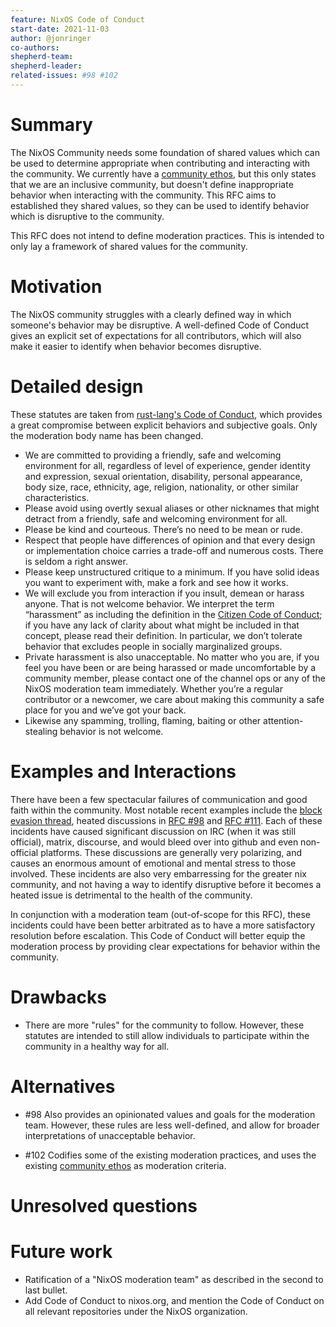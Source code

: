 ```yaml
---
feature: NixOS Code of Conduct
start-date: 2021-11-03
author: @jonringer
co-authors:
shepherd-team:
shepherd-leader:
related-issues: #98 #102
---
```


# Summary
[summary]: #summary

The NixOS Community needs some foundation of shared values which can be used
to determine appropriate when contributing and interacting with the community.
We currently have a [community ethos](https://nixos.org/community/index.html), but
this only states that we are an inclusive community, but doesn't define
inappropriate behavior when interacting with the community. This RFC aims
to established they shared values, so they can be used to identify behavior
which is disruptive to the community.

This RFC does not intend to define moderation practices. This is intended to only lay
a framework of shared values for the community.

# Motivation
[motivation]: #motivation

The NixOS community struggles with a clearly defined way in which someone's behavior may
be disruptive. A well-defined Code of Conduct gives an explicit
set of expectations for all contributors, which will also make it easier to identify
when behavior becomes disruptive.

# Detailed design
[design]: #detailed-design

These statutes are taken from [rust-lang's Code of Conduct](https://www.rust-lang.org/policies/code-of-conduct),
which provides a great compromise between explicit behaviors and subjective goals.
Only the moderation body name has been changed.

- We are committed to providing a friendly, safe and welcoming environment for
all, regardless of level of experience, gender identity and expression,
sexual orientation, disability, personal appearance, body size, race, ethnicity, age,
religion, nationality, or other similar characteristics.
- Please avoid using overtly sexual aliases or other nicknames that might
detract from a friendly, safe and welcoming environment for all.
- Please be kind and courteous. There’s no need to be mean or rude.
- Respect that people have differences of opinion and that every design or
implementation choice carries a trade-off and numerous costs. There is seldom a right answer.
- Please keep unstructured critique to a minimum. If you have solid ideas
you want to experiment with, make a fork and see how it works.
- We will exclude you from interaction if you insult, demean or harass anyone.
That is not welcome behavior. We interpret the term “harassment” as including the definition in the
[Citizen Code of Conduct](https://github.com/stumpsyn/policies/blob/master/citizen_code_of_conduct.md);
if you have any lack of clarity about what might be included in that concept,
please read their definition. In particular, we don’t tolerate behavior that excludes
people in socially marginalized groups.
- Private harassment is also unacceptable. No matter who you are, if you feel
you have been or are being harassed or made uncomfortable by a community member,
please contact one of the channel ops or any of the NixOS moderation team immediately.
Whether you’re a regular contributor or a newcomer, we care about making this community
a safe place for you and we’ve got your back.
- Likewise any spamming, trolling, flaming, baiting or other attention-stealing behavior is not welcome.

# Examples and Interactions
[examples-and-interactions]: #examples-and-interactions

There have been a few spectacular failures of communication and good faith within the community.
Most notable recent examples include the [block evasion thread](https://discourse.nixos.org/t/github-block-evasion-is-not-acceptable/12763),
heated discussions in [RFC #98](https://github.com/NixOS/rfcs/pull/98) and [RFC #111](https://github.com/NixOS/rfcs/pull/111).
Each of these incidents have caused significant discussion on IRC (when it was still official),
matrix, discourse, and would bleed over into github and even non-official platforms.
These discussions are generally very polarizing, and causes an enormous amount
of emotional and mental stress to those involved.
These incidents are also very embarressing for the greater nix community,
and not having a way to identify disruptive before it becomes a heated
issue is detrimental to the health of the community.

In conjunction with a moderation team (out-of-scope for this RFC), these incidents could have been
better arbitrated as to have a more satisfactory resolution before escalation. This
Code of Conduct will better equip the moderation process by providing clear expectations
for behavior within the community.

# Drawbacks
[drawbacks]: #drawbacks

- There are more "rules" for the community to follow. However, these statutes are intended to
still allow individuals to participate within the community in a healthy way for all.

# Alternatives
[alternatives]: #alternatives

- #98 Also provides an opinionated values and goals for the moderation team. However,
these rules are less well-defined, and allow for broader interpretations
of unacceptable behavior.

- #102 Codifies some of the existing moderation practices, and uses the
existing [community ethos](https://nixos.org/community/index.html) as moderation criteria.

# Unresolved questions
[unresolved]: #unresolved-questions

# Future work
[future]: #future-work

- Ratification of a "NixOS moderation team" as described in the second to last bullet.
- Add Code of Conduct to nixos.org, and mention the Code of Conduct on all relevant
repositories under the NixOS organization.

